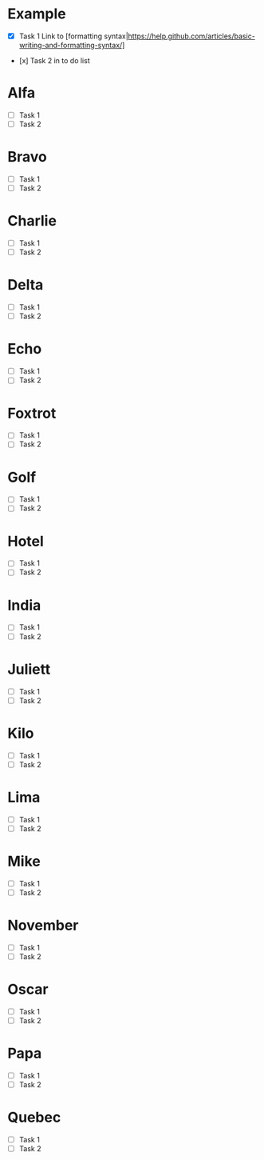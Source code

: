 # Example 
- [x] Task 1
Link to [formatting syntax|https://help.github.com/articles/basic-writing-and-formatting-syntax/]
- [х] Task 2
in to do list
# Alfa 
- [ ] Task 1
- [ ] Task 2
# Bravo
- [ ] Task 1
- [ ] Task 2
# Charlie
- [ ] Task 1
- [ ] Task 2
# Delta
- [ ] Task 1
- [ ] Task 2
# Echo
- [ ] Task 1
- [ ] Task 2
# Foxtrot
- [ ] Task 1
- [ ] Task 2
# Golf
- [ ] Task 1
- [ ] Task 2
# Hotel
- [ ] Task 1
- [ ] Task 2
# India
- [ ] Task 1
- [ ] Task 2
# Juliett 
- [ ] Task 1
- [ ] Task 2
# Kilo
- [ ] Task 1
- [ ] Task 2
# Lima
- [ ] Task 1
- [ ] Task 2
# Mike
- [ ] Task 1
- [ ] Task 2
# November
- [ ] Task 1
- [ ] Task 2
# Oscar
- [ ] Task 1
- [ ] Task 2
# Papa
- [ ] Task 1
- [ ] Task 2
# Quebec
- [ ] Task 1
- [ ] Task 2
